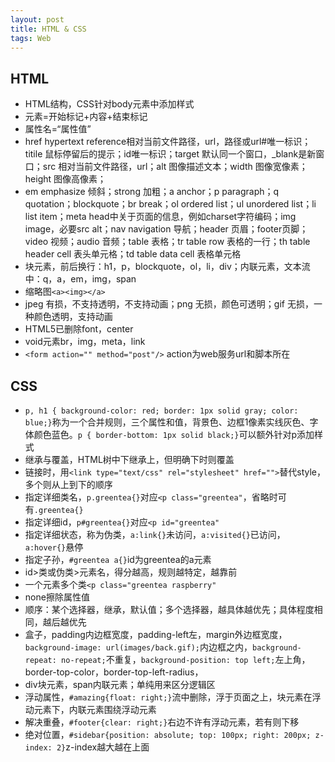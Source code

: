 ```yaml
---
layout: post
title: HTML & CSS
tags: Web
---
```

## HTML
- HTML结构，CSS针对body元素中添加样式
- 元素=开始标记+内容+结束标记
- 属性名=“属性值”
- href hypertext reference相对当前文件路径，url，路径或url#唯一标识；titile 鼠标停留后的提示；id唯一标识；target 默认同一个窗口，\_blank是新窗口；src 相对当前文件路径，url；alt 图像描述文本；width 图像宽像素；height 图像高像素；
- em emphasize 倾斜；strong 加粗；a anchor；p paragraph；q quotation；blockquote；br break；ol ordered list；ul unordered list；li list item；meta head中关于页面的信息，例如charset字符编码；img image，必要src alt；nav navigation 导航；header 页眉；footer页脚；video 视频；audio 音频；table 表格；tr table row 表格的一行；th table header cell 表头单元格；td table data cell 表格单元格
- 块元素，前后换行：h1，p，blockquote，ol，li，div；内联元素，文本流中：q，a，em，img，span
- 缩略图`<a><img></a>`
- jpeg 有损，不支持透明，不支持动画；png 无损，颜色可透明；gif 无损，一种颜色透明，支持动画
- HTML5已删除font，center
- void元素br，img，meta，link
- `<form action="" method="post"/>` action为web服务url和脚本所在

## CSS
- `p, h1 { background-color: red; border: 1px solid gray; color: blue;}`称为一个合并规则，三个属性和值，背景色、边框1像素实线灰色、字体颜色蓝色。`p { border-bottom: 1px solid black;}`可以额外针对p添加样式
- 继承与覆盖，HTML树中下继承上，但明确下时则覆盖
- 链接时，用`<link type="text/css" rel="stylesheet" href="">`替代style，多个则从上到下的顺序
- 指定详细类名，`p.greentea{}`对应`<p class="greentea"`，省略时可有`.greentea{}`
- 指定详细id，`p#greentea{}`对应`<p id="greentea"`
- 指定详细状态，称为伪类，`a:link{}`未访问，`a:visited{}`已访问，`a:hover{}`悬停
- 指定子孙，`#greentea a{}`id为greentea的a元素
- id>类或伪类>元素名，得分越高，规则越特定，越靠前
- 一个元素多个类`<p class="greentea raspberry"`
- none擦除属性值
- 顺序：某个选择器，继承，默认值；多个选择器，越具体越优先；具体程度相同，越后越优先
- 盒子，padding内边框宽度，padding-left左，margin外边框宽度，`background-image: url(images/back.gif);`内边框之内，`background-repeat: no-repeat;`不重复，`background-position: top left;`左上角，border-top-color，border-top-left-radius，
- div块元素，span内联元素；单纯用来区分逻辑区
- 浮动属性，`#amazing{float: right;}`流中删除，浮于页面之上，块元素在浮动元素下，内联元素围绕浮动元素
- 解决重叠，`#footer{clear: right;}`右边不许有浮动元素，若有则下移
- 绝对位置，`#sidebar{position: absolute; top: 100px; right: 200px; z-index: 2}`z-index越大越在上面
